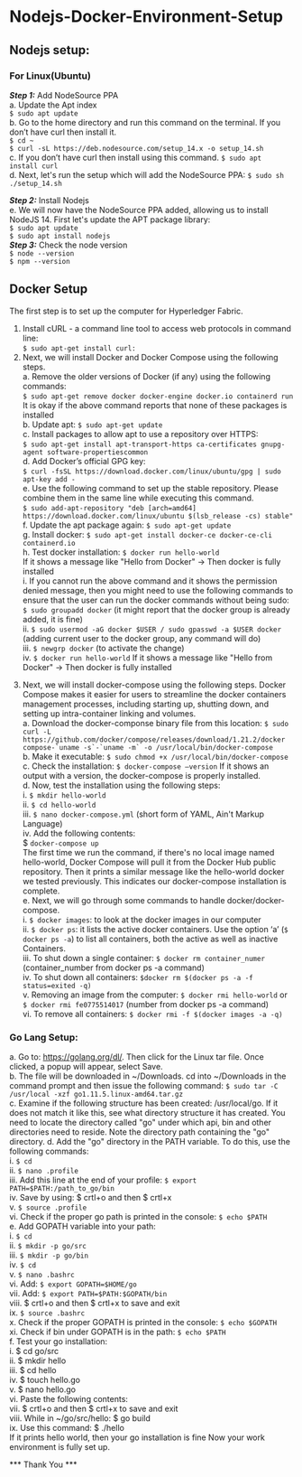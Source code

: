 # Nodejs-Docker-Environment-Setup
## Nodejs setup: 
### For Linux(Ubuntu) 
***Step 1:*** Add NodeSource PPA  
a. Update the Apt index  
```$ sudo apt update```   
b. Go to the home directory and run this command on the terminal. If you don’t have curl then install it.  
```$ cd ~```  
```$ curl -sL https://deb.nodesource.com/setup_14.x -o setup_14.sh```  
c. If you don’t have curl then install using this command.
```$ sudo apt install curl```   
d. Next, let's run the setup which will add the NodeSource PPA: ```$ sudo sh ./setup_14.sh```   

***Step 2:*** Install Nodejs  
e. We will now have the NodeSource PPA added, allowing us to install NodeJS 14. First let's update the APT package library:  
```$ sudo apt update```  
```$ sudo apt install nodejs```  
***Step 3:*** Check the node version  
```$ node --version```  
```$ npm --version```  

## Docker Setup  
The first step is to set up the computer for Hyperledger Fabric.  
1. Install cURL - a command line tool to access web protocols in command line:  
```$ sudo apt-get install curl:```  
2. Next, we will install Docker and Docker Compose using the following steps.  
a. Remove the older versions of Docker (if any) using the following commands:  
```$ sudo apt-get remove docker docker-engine docker.io containerd run```   
It is okay if the above command reports that none of these packages is installed   
b. Update apt: ```$ sudo apt-get update```  
c. Install packages to allow apt to use a repository over HTTPS:  
```$ sudo apt-get install apt-transport-https ca-certificates gnupg-agent software-propertiescommon```  
d. Add Docker’s official GPG key:  
```$ curl -fsSL https://download.docker.com/linux/ubuntu/gpg | sudo apt-key add - ```  
e. Use the following command to set up the stable repository. Please combine them in the same line while executing this command.  
```$ sudo add-apt-repository "deb [arch=amd64] https://download.docker.com/linux/ubuntu $(lsb_release -cs) stable"```  
f. Update the apt package again: ```$ sudo apt-get update```  
g. Install docker: ```$ sudo apt-get install docker-ce docker-ce-cli containerd.io```  
h. Test docker installation: ```$ docker run hello-world```  
If it shows a message like "Hello from Docker" -> Then docker is fully installed  
i. If you cannot run the above command and it shows the permission denied message, then you might need to use the following commands to ensure that the user can run the docker commands without being sudo:  
```$ sudo groupadd docker``` (it might report that the docker group is already added, it is fine)  
ii. ```$ sudo usermod -aG docker $USER / sudo gpasswd -a $USER docker``` (adding current user to the docker group, any command will do)  
iii. ```$ newgrp docker``` (to activate the change)  
iv. ```$ docker run hello-world``` If it shows a message like "Hello from Docker" -> Then docker is fully installed  
3) Next, we will install docker-compose using the following steps. Docker Compose makes it easier for users to streamline the docker containers management processes, including starting up, shutting down, and setting up intra-container linking and volumes.   
a. Download the docker-componse binary file from this location: ```$ sudo curl -L https://github.com/docker/compose/releases/download/1.21.2/docker compose-`uname -s`-`uname -m` -o /usr/local/bin/docker-compose```   
b. Make it executable: 
```$ sudo chmod +x /usr/local/bin/docker-compose ```  
c. Check the installation: ```$ docker-compose –version``` If it shows an output with a version, the docker-compose is properly installed.   
d. Now, test the installation using the following steps:  
i. ```$ mkdir hello-world```  
ii. ```$ cd hello-world```   
iii. ```$ nano docker-compose.yml``` (short form of YAML, Ain't Markup Language)   
iv. Add the following contents:   
$ ```docker-compose up ```  
The first time we run the command, if there's no local image named hello-world, Docker Compose will pull it from the Docker Hub public repository. Then it prints a similar message like the hello-world docker we tested previously. This indicates our docker-compose installation is complete.  
e. Next, we will go through some commands to handle docker/docker-compose.   
i. ```$ docker images```: to look at the docker images in our computer   
ii. ```$ docker ps```: it lists the active docker containers. Use the option ‘a’ (```$ docker ps -a```) to list all containers, both the active as well as inactive Containers.     
iii. To shut down a single container: ```$ docker rm container_numer``` (container_number from docker ps -a command)    
iv. To shut down all containers: ```$docker rm $(docker ps -a -f status=exited -q)```   
v. Removing an image from the computer: ```$ docker rmi hello-world``` or ```$ docker rmi fe0775514017``` (number from docker ps -a command)  
vi. To remove all containers: ```$ docker rmi -f $(docker images -a -q)```   
### Go Lang Setup: 
a. Go to: https://golang.org/dl/. Then click for the Linux tar file. Once clicked, a popup will appear, select Save.   
b. The file will be downloaded in ~/Downloads. cd into ~/Downloads in the command prompt and then issue the following command: ```$ sudo tar -C /usr/local -xzf go1.11.5.linux-amd64.tar.gz```     
c. Examine if the following structure has been created: /usr/local/go. If it does not match it like this, see what directory structure it has created. You need to locate the directory called "go" under which api, bin and other directories need to reside. Note the directory path containing the "go" directory. 
d. Add the "go" directory in the PATH variable. To do this, use the following commands:   
i. ```$ cd```   
ii. ```$ nano .profile```   
iii. Add this line at the end of your profile: 
```$ export PATH=$PATH:/path_to_go/bin```   
iv. Save by using: $ crtl+o and then $ crtl+x   
v. ```$ source .profile```   
vi. Check if the proper go path is printed in the console: ```$ echo $PATH```   
e. Add GOPATH variable into your path:   
i. ```$ cd```   
ii. ```$ mkdir -p go/src```   
iii. ```$ mkdir -p go/bin```   
iv. ```$ cd```   
v. ```$ nano .bashrc```  
vi. Add: ```$ export GOPATH=$HOME/go```   
vii. Add: ```$ export PATH=$PATH:$GOPATH/bin```   
viii. $ crtl+o and then $ crtl+x to save and exit   
ix. ```$ source .bashrc```  
x. Check if the proper GOPATH is printed in the console: ```$ echo $GOPATH```   
xi. Check if bin under GOPATH is in the path: ```$ echo $PATH```   
f. Test your go installation:   
i. $ cd go/src   
ii. $ mkdir hello   
iii. $ cd hello   
iv. $ touch hello.go  
v. $ nano hello.go  
vi. Paste the following contents:   
vii. $ crtl+o and then $ crtl+x to save and exit  
viii. While in ~/go/src/hello: $ go build   
ix. Use this command: $ ./hello   
If it prints hello world, then your go installation is fine Now your work environment is fully set up.   

*** Thank You ***

